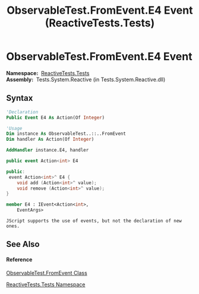 ﻿---
title: ObservableTest.FromEvent.E4 Event (ReactiveTests.Tests)
TOCTitle: E4 Event
ms:assetid: E:ReactiveTests.Tests.ObservableTest.FromEvent.E4
ms:mtpsurl: https://msdn.microsoft.com/en-us/library/reactivetests.tests.observabletest.fromevent.e4(v=VS.103)
ms:contentKeyID: 36620615
ms.date: 06/28/2011
mtps_version: v=VS.103
f1_keywords:
- ReactiveTests.Tests.ObservableTest.FromEvent.E4
dev_langs:
- CSharp
- JScript
- VB
- FSharp
- c++
---

# ObservableTest.FromEvent.E4 Event

**Namespace:**  [ReactiveTests.Tests](hh289046\(v=vs.103\).md)  
**Assembly:**  Tests.System.Reactive (in Tests.System.Reactive.dll)

## Syntax

``` vb
'Declaration
Public Event E4 As Action(Of Integer)
```

``` vb
'Usage
Dim instance As ObservableTest..::..FromEvent
Dim handler As Action(Of Integer)

AddHandler instance.E4, handler
```

``` csharp
public event Action<int> E4
```

``` c++
public:
 event Action<int>^ E4 {
    void add (Action<int>^ value);
    void remove (Action<int>^ value);
}
```

``` fsharp
member E4 : IEvent<Action<int>,
    EventArgs>
```

``` jscript
JScript supports the use of events, but not the declaration of new ones.
```

## See Also

#### Reference

[ObservableTest.FromEvent Class](hh315394\(v=vs.103\).md)

[ReactiveTests.Tests Namespace](hh289046\(v=vs.103\).md)

